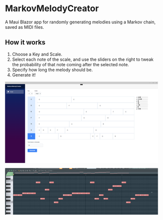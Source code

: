 # MarkovMelodyCreator

A Maui Blazor app for randomly generating melodies using a Markov chain, saved as MIDI files.

## How it works

1. Choose a Key and Scale.
2. Select each note of the scale, and use the sliders on the right to tweak the probability of that note coming after the selected note.
3. Specify how long the melody should be.
4. Generate it!

![A screenshot of the UI](./.github/ui.png)

![Example MIDI melody after importing into FL Studio](./.github/example_melody.png)
